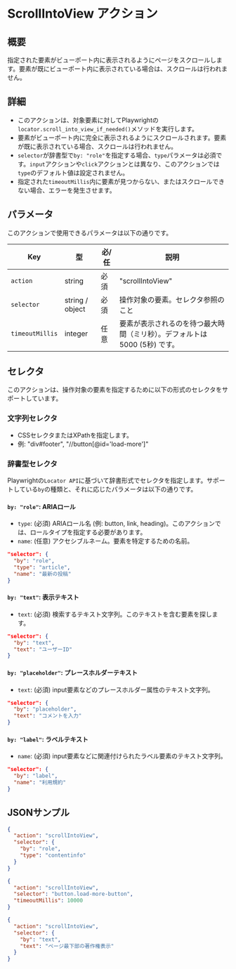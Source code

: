 # ScrollIntoView アクション

## 概要
指定された要素がビューポート内に表示されるようにページをスクロールします。要素が既にビューポート内に表示されている場合は、スクロールは行われません。

## 詳細
- このアクションは、対象要素に対してPlaywrightの`locator.scroll_into_view_if_needed()`メソッドを実行します。
- 要素がビューポート内に完全に表示されるようにスクロールされます。要素が既に表示されている場合、スクロールは行われません。
- `selector`が辞書型で`by: "role"`を指定する場合、`type`パラメータは必須です。`input`アクションや`click`アクションとは異なり、このアクションでは`type`のデフォルト値は設定されません。
- 指定された`timeoutMillis`内に要素が見つからない、またはスクロールできない場合、エラーを発生させます。

## パラメータ
このアクションで使用できるパラメータは以下の通りです。

| Key             | 型              | 必/任 | 説明              |
|-----------------|-----------------|------|------------------|
| `action`        | string          | 必須  | "scrollIntoView" |
| `selector`      | string / object | 必須  | 操作対象の要素。セレクタ参照のこと |
| `timeoutMillis` | integer         | 任意  | 要素が表示されるのを待つ最大時間（ミリ秒）。デフォルトは 5000 (5秒) です。 |

## セレクタ
このアクションは、操作対象の要素を指定するために以下の形式のセレクタをサポートしています。

### 文字列セレクタ
- CSSセレクタまたはXPathを指定します。
- 例: "div#footer", "//button[@id='load-more']"

### 辞書型セレクタ
Playwrightの`Locator API`に基づいて辞書形式でセレクタを指定します。サポートしている`by`の種類と、それに応じたパラメータは以下の通りです。

#### `by: "role"`: ARIAロール
- `type`: (必須) ARIAロール名 (例: button, link, heading)。このアクションでは、ロールタイプを指定する必要があります。
- `name`: (任意) アクセシブルネーム。要素を特定するための名前。

```json
"selector": {
  "by": "role",
  "type": "article",
  "name": "最新の投稿"
}
```

#### `by: "text"`: 表示テキスト
- `text`: (必須) 検索するテキスト文字列。このテキストを含む要素を探します。
```json
"selector": {
  "by": "text",
  "text": "ユーザーID"
}
```

#### `by: "placeholder"`: プレースホルダーテキスト
- `text`: (必須) input要素などのプレースホルダー属性のテキスト文字列。
```json
"selector": {
  "by": "placeholder",
  "text": "コメントを入力"
}
```

#### `by: "label"`: ラベルテキスト
- `name`: (必須) input要素などに関連付けられたラベル要素のテキスト文字列。
```json
"selector": {
  "by": "label",
  "name": "利用規約"
}
```

## JSONサンプル
```json
{
  "action": "scrollIntoView",
  "selector": {
    "by": "role",
    "type": "contentinfo" 
  }
}
```

```json
{
  "action": "scrollIntoView",
  "selector": "button.load-more-button",
  "timeoutMillis": 10000
}
```

```json
{
  "action": "scrollIntoView",
  "selector": {
    "by": "text",
    "text": "ページ最下部の著作権表示"
  }
}
```
